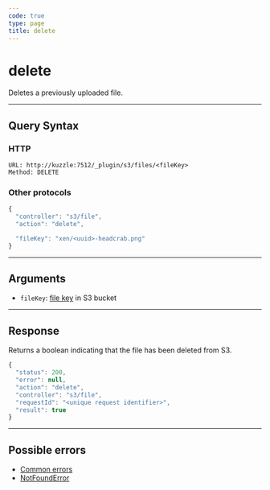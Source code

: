 ```yaml
---
code: true
type: page
title: delete
---
```


# delete

Deletes a previously uploaded file.

---

## Query Syntax

### HTTP

```http
URL: http://kuzzle:7512/_plugin/s3/files/<fileKey>
Method: DELETE
```

### Other protocols

```js
{
  "controller": "s3/file",
  "action": "delete",

  "fileKey": "xen/<uuid>-headcrab.png"
}
```

---

## Arguments

- `fileKey`: [file key](https://docs.aws.amazon.com/AmazonS3/latest/dev/UsingMetadata.html#object-keys) in S3 bucket

---

## Response

Returns a boolean indicating that the file has been deleted from S3.

```js
{
  "status": 200,
  "error": null,
  "action": "delete",
  "controller": "s3/file",
  "requestId": "<unique request identifier>",
  "result": true
}
```

---

## Possible errors

-  [Common errors](/core/1/api/essentials/errors#common-errors)
-  [NotFoundError](/core/1/api/essentials/errors#specific-errors)